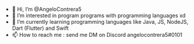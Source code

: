 - 👋 Hi, I’m @AngeloContrera5
- 👀 I’m interested in program programs with programming languages xd
- 🌱 I’m currently learning programming languages like Java, JS, NodeJS, Dart (Flutter) and Swift
- 📫 How to reach me : send me DM on Discord angelocontrera5#0101

<!---
AngeloContrera5/AngeloContrera5 is a ✨ special ✨ repository because its `README.md` (this file) appears on your GitHub profile.
You can click the Preview link to take a look at your changes.
--->
